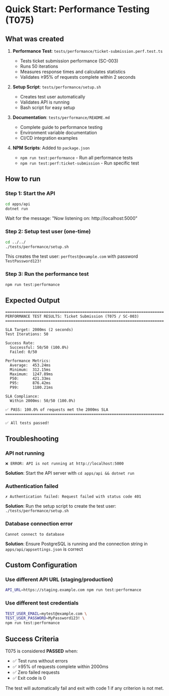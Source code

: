 # Quick Start: Performance Testing (T075)

## What was created

1. **Performance Test**: `tests/performance/ticket-submission.perf.test.ts`
   - Tests ticket submission performance (SC-003)
   - Runs 50 iterations
   - Measures response times and calculates statistics
   - Validates ≥95% of requests complete within 2 seconds

2. **Setup Script**: `tests/performance/setup.sh`
   - Creates test user automatically
   - Validates API is running
   - Bash script for easy setup

3. **Documentation**: `tests/performance/README.md`
   - Complete guide to performance testing
   - Environment variable documentation
   - CI/CD integration examples

4. **NPM Scripts**: Added to `package.json`
   - `npm run test:performance` - Run all performance tests
   - `npm run test:perf:ticket-submission` - Run specific test

## How to run

### Step 1: Start the API

```bash
cd apps/api
dotnet run
```

Wait for the message: "Now listening on: http://localhost:5000"

### Step 2: Setup test user (one-time)

```bash
cd ../../
./tests/performance/setup.sh
```

This creates the test user: `perftest@example.com` with password `TestPassword123!`

### Step 3: Run the performance test

```bash
npm run test:performance
```

## Expected Output

```
======================================================================
PERFORMANCE TEST RESULTS: Ticket Submission (T075 / SC-003)
======================================================================

SLA Target: 2000ms (2 seconds)
Test Iterations: 50

Success Rate:
  Successful: 50/50 (100.0%)
  Failed: 0/50

Performance Metrics:
  Average:  453.24ms
  Minimum:  312.15ms
  Maximum:  1247.89ms
  P50:      421.33ms
  P95:      876.42ms
  P99:      1180.21ms

SLA Compliance:
  Within 2000ms: 50/50 (100.0%)

✅ PASS: 100.0% of requests met the 2000ms SLA
======================================================================

✅ All tests passed!
```

## Troubleshooting

### API not running
```
❌ ERROR: API is not running at http://localhost:5000
```
**Solution**: Start the API server with `cd apps/api && dotnet run`

### Authentication failed
```
✗ Authentication failed: Request failed with status code 401
```
**Solution**: Run the setup script to create the test user: `./tests/performance/setup.sh`

### Database connection error
```
Cannot connect to database
```
**Solution**: Ensure PostgreSQL is running and the connection string in `apps/api/appsettings.json` is correct

## Custom Configuration

### Use different API URL (staging/production)

```bash
API_URL=https://staging.example.com npm run test:performance
```

### Use different test credentials

```bash
TEST_USER_EMAIL=mytest@example.com \
TEST_USER_PASSWORD=MyPassword123! \
npm run test:performance
```

## Success Criteria

T075 is considered **PASSED** when:
- ✅ Test runs without errors
- ✅ ≥95% of requests complete within 2000ms
- ✅ Zero failed requests
- ✅ Exit code is 0

The test will automatically fail and exit with code 1 if any criterion is not met.
